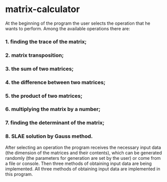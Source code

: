 # matrix-calculator
At the beginning of the program the user selects the operation that
he wants to perform. Among the available operations there are:

### 1. finding the trace of the matrix;
### 2. matrix transposition;
### 3. the sum of two matrices;
### 4. the difference between two matrices;
### 5. the product of two matrices;
### 6. multiplying the matrix by a number;
### 7. finding the determinant of the matrix;
### 8. SLAE solution by Gauss method.

After selecting an operation the program receives the necessary input data (the dimension of the matrices and their contents), which can be generated
randomly (the parameters for generation are set by the user) or
come from a file or console. Then three methods of obtaining input data are being implemented. All three methods of obtaining input data are implemented in this program.
